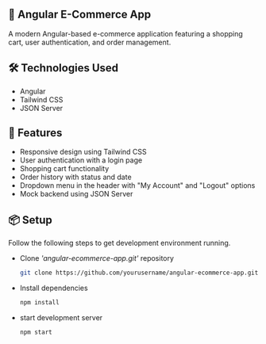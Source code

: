 ## 🛒 Angular E-Commerce App

A modern Angular-based e-commerce application featuring a shopping cart, user authentication, and order management.

## 🛠️ Technologies Used

- Angular​
- Tailwind CSS​
- JSON Server​

## 🚀 Features

- Responsive design using Tailwind CSS​
- User authentication with a login page​
- Shopping cart functionality​
- Order history with status and date​
- Dropdown menu in the header with "My Account" and "Logout" options​
- Mock backend using JSON Server


## 📦 Setup

Follow the following steps to get development environment running.

- Clone _'angular-ecommerce-app.git'_ repository

  ```bash
  git clone https://github.com/yourusername/angular-ecommerce-app.git
  ```

- Install dependencies

  ```bash
  npm install
  ```

- start development server

  ```bash
  npm start
  ```
